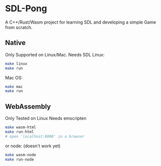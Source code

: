 # SDL-Pong
A C++/Rust/Wasm project for learning SDL and developing a simple Game from scratch.
## Native
Only Supported on Linux/Mac.
Needs SDL
Linux:
```bash
make linux
make run
```

Mac OS:
```bash
make mac
make run
```

## WebAssembly
Only Tested on Linux
Needs emscripten
```bash
make wasm-html
make run-html
# open 'localhost:8008' in a browser
```
or node: (doesn't work yet)
```bash
make wasm-node
make run-node
```

